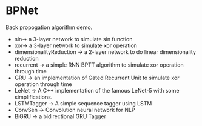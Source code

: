 # BPNet

Back propogation algorithm demo.

* sin-> a 3-layer network to simulate sin function
* xor-> a 3-layer network to simulate xor operation
* dimensionalityReduction -> a 2-layer network to do linear dimensionality reduction
* recurrent -> a simple RNN BPTT algorithm to simulate xor operation through time
* GRU -> an implementation of Gated Recurrent Unit to simulate xor operation through time
* LeNet -> A C++ implementation of the famous LeNet-5 with some simplifications.
* LSTMTagger -> A simple sequence tagger using LSTM
* ConvSen -> Convolution neural network for NLP
* BiGRU -> a bidirectional GRU Tagger